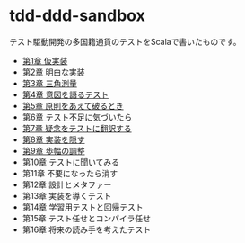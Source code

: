 # tdd-ddd-sandbox

テスト駆動開発の多国籍通貨のテストをScalaで書いたものです。

- [第1章 仮実装](src/test/scala/money/_1_multi_currency_money)
- [第2章 明白な実装](src/test/money/_2_degenerate_objects)
- [第3章 三角測量](src/test/money/_3_equality_for_all)
- [第4章 意図を語るテスト](src/test/scala/money/_4_privacy)
- [第5章 原則をあえて破るとき](src/test/scala/money/_5_francly_speaking)
- [第6章 テスト不足に気づいたら](src/test/scala/money/_6_equality_for_all)
- [第7章 疑念をテストに翻訳する](src/test/scala/money/_7_apples_and_oranges)
- [第8章 実装を隠す](src/test/scala/money/_8_makin_money)
- [第9章 歩幅の調整](src/test/scala/money/_9_times_were_livin_in)
- 第10章 テストに聞いてみる
- 第11章 不要になったら消す
- 第12章 設計とメタファー
- 第13章 実装を導くテスト
- 第14章 学習用テストと回帰テスト
- 第15章 テスト任せとコンパイラ任せ
- 第16章 将来の読み手を考えたテスト
